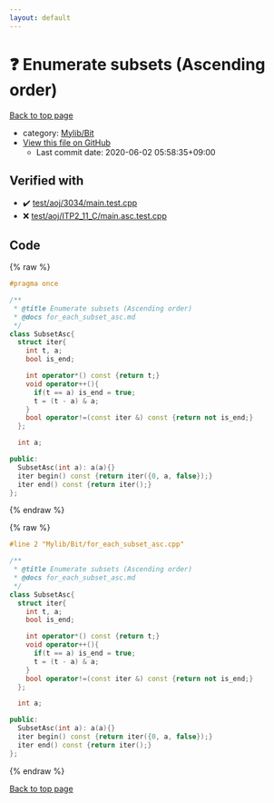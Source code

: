 ```yaml
---
layout: default
---
```


<!-- mathjax config similar to math.stackexchange -->
<script type="text/javascript" async
  src="https://cdnjs.cloudflare.com/ajax/libs/mathjax/2.7.5/MathJax.js?config=TeX-MML-AM_CHTML">
</script>
<script type="text/x-mathjax-config">
  MathJax.Hub.Config({
    TeX: { equationNumbers: { autoNumber: "AMS" }},
    tex2jax: {
      inlineMath: [ ['$','$'] ],
      processEscapes: true
    },
    "HTML-CSS": { matchFontHeight: false },
    displayAlign: "left",
    displayIndent: "2em"
  });
</script>

<script type="text/javascript" src="https://cdnjs.cloudflare.com/ajax/libs/jquery/3.4.1/jquery.min.js"></script>
<script src="https://cdn.jsdelivr.net/npm/jquery-balloon-js@1.1.2/jquery.balloon.min.js" integrity="sha256-ZEYs9VrgAeNuPvs15E39OsyOJaIkXEEt10fzxJ20+2I=" crossorigin="anonymous"></script>
<script type="text/javascript" src="../../../assets/js/copy-button.js"></script>
<link rel="stylesheet" href="../../../assets/css/copy-button.css" />


# :question: Enumerate subsets (Ascending order)

<a href="../../../index.html">Back to top page</a>

* category: <a href="../../../index.html#fe4a83e4dc2a7f834ed4cd85d6972a53">Mylib/Bit</a>
* <a href="{{ site.github.repository_url }}/blob/master/Mylib/Bit/for_each_subset_asc.cpp">View this file on GitHub</a>
    - Last commit date: 2020-06-02 05:58:35+09:00




## Verified with

* :heavy_check_mark: <a href="../../../verify/test/aoj/3034/main.test.cpp.html">test/aoj/3034/main.test.cpp</a>
* :x: <a href="../../../verify/test/aoj/ITP2_11_C/main.asc.test.cpp.html">test/aoj/ITP2_11_C/main.asc.test.cpp</a>


## Code

<a id="unbundled"></a>
{% raw %}
```cpp
#pragma once

/**
 * @title Enumerate subsets (Ascending order)
 * @docs for_each_subset_asc.md
 */
class SubsetAsc{
  struct iter{
    int t, a;
    bool is_end;

    int operator*() const {return t;}
    void operator++(){
      if(t == a) is_end = true;
      t = (t - a) & a;
    }
    bool operator!=(const iter &) const {return not is_end;}
  };

  int a;

public:
  SubsetAsc(int a): a(a){}
  iter begin() const {return iter({0, a, false});}
  iter end() const {return iter();}
};

```
{% endraw %}

<a id="bundled"></a>
{% raw %}
```cpp
#line 2 "Mylib/Bit/for_each_subset_asc.cpp"

/**
 * @title Enumerate subsets (Ascending order)
 * @docs for_each_subset_asc.md
 */
class SubsetAsc{
  struct iter{
    int t, a;
    bool is_end;

    int operator*() const {return t;}
    void operator++(){
      if(t == a) is_end = true;
      t = (t - a) & a;
    }
    bool operator!=(const iter &) const {return not is_end;}
  };

  int a;

public:
  SubsetAsc(int a): a(a){}
  iter begin() const {return iter({0, a, false});}
  iter end() const {return iter();}
};

```
{% endraw %}

<a href="../../../index.html">Back to top page</a>

